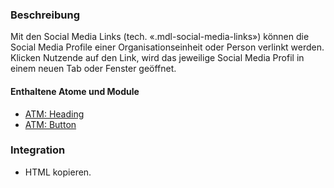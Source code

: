 ### Beschreibung
Mit den Social Media Links (tech. «.mdl-social-media-links») können die Social Media Profile einer Organisationseinheit oder Person verlinkt werden. Klicken Nutzende auf den Link, wird das jeweilige Social Media Profil in einem neuen Tab oder Fenster geöffnet.
 
#### Enthaltene Atome und Module
* <a href="../../atoms/headings/headings.html">ATM: Heading</a>
* <a href="../../atoms/button/button.html">ATM: Button</a>
 
### Integration
* HTML kopieren.

